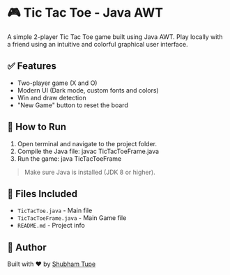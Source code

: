 # 🎮 Tic Tac Toe - Java AWT

A simple 2-player Tic Tac Toe game built using Java AWT. Play locally with a friend using an intuitive and colorful graphical user interface.

## ✅ Features

- Two-player game (X and O)
- Modern UI (Dark mode, custom fonts and colors)
- Win and draw detection
- "New Game" button to reset the board

## 🚀 How to Run

1. Open terminal and navigate to the project folder.
2. Compile the Java file: javac TicTacToeFrame.java
3. Run the game: java TicTacToeFrame


> Make sure Java is installed (JDK 8 or higher).

## 📁 Files Included

- `TicTacToe.java` - Main file
- `TicTacToeFrame.java` - Main Game file
- `README.md` - Project info

## 🙌 Author

Built with ❤️ by [Shubham Tupe](https://github.com/shubhamtupedev)


